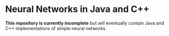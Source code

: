 # Neural Networks in Java and C++

**This repository is currently incomplete** but will eventually contain Java and C++ implementations of simple neural networks. 
